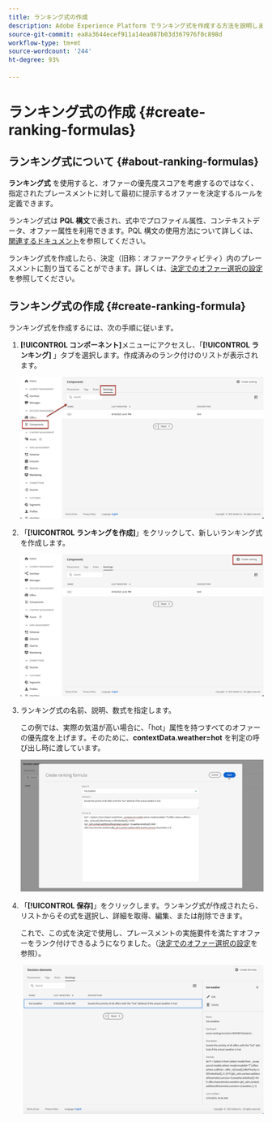 ```yaml
---
title: ランキング式の作成
description: Adobe Experience Platform でランキング式を作成する方法を説明します。
source-git-commit: ea8a3644ecef911a14ea087b03d367976f0c898d
workflow-type: tm+mt
source-wordcount: '244'
ht-degree: 93%

---
```


# ランキング式の作成 {#create-ranking-formulas}

## ランキング式について {#about-ranking-formulas}

**ランキング式** を使用すると、オファーの優先度スコアを考慮するのではなく、指定されたプレースメントに対して最初に提示するオファーを決定するルールを定義できます。

ランキング式は **PQL 構文**&#x200B;で表され、式中でプロファイル属性、コンテキストデータ、オファー属性を利用できます。PQL 構文の使用方法について詳しくは、[関連するドキュメント](https://experienceleague.adobe.com/docs/experience-platform/segmentation/pql/overview.html?lang=ja)を参照してください。

ランキング式を作成したら、決定（旧称：オファーアクティビティ）内のプレースメントに割り当てることができます。詳しくは、[決定でのオファー選択の設定](../offer-activities/configure-offer-selection.md)を参照してください。

## ランキング式の作成 {#create-ranking-formula}

ランキング式を作成するには、次の手順に従います。

1. **[!UICONTROL コンポーネント]**&#x200B;メニューにアクセスし、「**[!UICONTROL ランキング]** 」タブを選択します。作成済みのランク付けのリストが表示されます。

   ![](../../assets/rankings-list.png)

1. 「**[!UICONTROL ランキングを作成]**」をクリックして、新しいランキング式を作成します。

   ![](../../assets/ranking-create-formula.png)

1. ランキング式の名前、説明、数式を指定します。

   この例では、実際の気温が高い場合に、「hot」属性を持つすべてのオファーの優先度を上げます。そのために、**contextData.weather=hot** を判定の呼び出し時に渡しています。

   ![](../../assets/ranking-syntax.png)

1. 「**[!UICONTROL 保存]**」をクリックします。ランキング式が作成されたら、リストからその式を選択し、詳細を取得、編集、または削除できます。

   これで、この式を決定で使用し、プレースメントの実施要件を満たすオファーをランク付けできるようになりました。（[決定でのオファー選択の設定](../offer-activities/configure-offer-selection.md)を参照）。

   ![](../../assets/ranking-formula-created.png)
